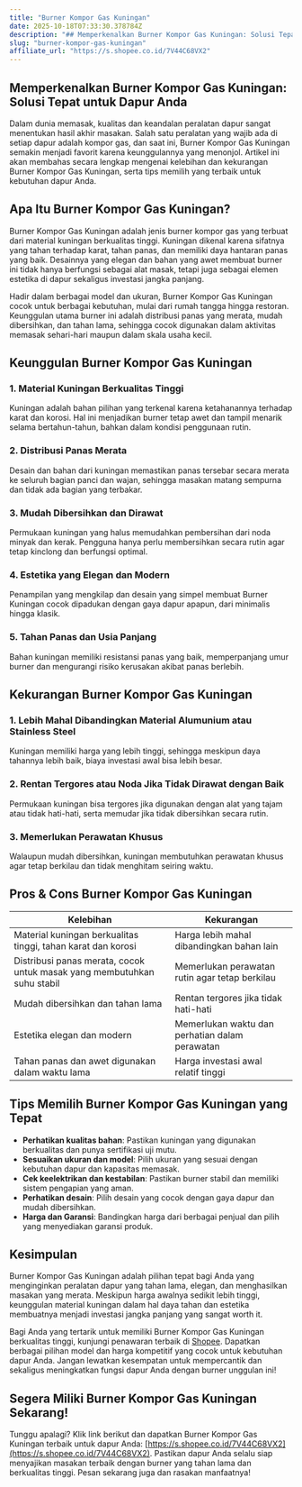 ```yaml
---
title: "Burner Kompor Gas Kuningan"
date: 2025-10-18T07:33:30.378784Z
description: "## Memperkenalkan Burner Kompor Gas Kuningan: Solusi Tepat untuk Dapur Anda..."
slug: "burner-kompor-gas-kuningan"
affiliate_url: "https://s.shopee.co.id/7V44C68VX2"
---
```

## Memperkenalkan Burner Kompor Gas Kuningan: Solusi Tepat untuk Dapur Anda

Dalam dunia memasak, kualitas dan keandalan peralatan dapur sangat menentukan hasil akhir masakan. Salah satu peralatan yang wajib ada di setiap dapur adalah kompor gas, dan saat ini, Burner Kompor Gas Kuningan semakin menjadi favorit karena keunggulannya yang menonjol. Artikel ini akan membahas secara lengkap mengenai kelebihan dan kekurangan Burner Kompor Gas Kuningan, serta tips memilih yang terbaik untuk kebutuhan dapur Anda.

## Apa Itu Burner Kompor Gas Kuningan?

Burner Kompor Gas Kuningan adalah jenis burner kompor gas yang terbuat dari material kuningan berkualitas tinggi. Kuningan dikenal karena sifatnya yang tahan terhadap karat, tahan panas, dan memiliki daya hantaran panas yang baik. Desainnya yang elegan dan bahan yang awet membuat burner ini tidak hanya berfungsi sebagai alat masak, tetapi juga sebagai elemen estetika di dapur sekaligus investasi jangka panjang.

Hadir dalam berbagai model dan ukuran, Burner Kompor Gas Kuningan cocok untuk berbagai kebutuhan, mulai dari rumah tangga hingga restoran. Keunggulan utama burner ini adalah distribusi panas yang merata, mudah dibersihkan, dan tahan lama, sehingga cocok digunakan dalam aktivitas memasak sehari-hari maupun dalam skala usaha kecil.

## Keunggulan Burner Kompor Gas Kuningan

### 1. Material Kuningan Berkualitas Tinggi

Kuningan adalah bahan pilihan yang terkenal karena ketahanannya terhadap karat dan korosi. Hal ini menjadikan burner tetap awet dan tampil menarik selama bertahun-tahun, bahkan dalam kondisi penggunaan rutin.

### 2. Distribusi Panas Merata

Desain dan bahan dari kuningan memastikan panas tersebar secara merata ke seluruh bagian panci dan wajan, sehingga masakan matang sempurna dan tidak ada bagian yang terbakar.

### 3. Mudah Dibersihkan dan Dirawat

Permukaan kuningan yang halus memudahkan pembersihan dari noda minyak dan kerak. Pengguna hanya perlu membersihkan secara rutin agar tetap kinclong dan berfungsi optimal.

### 4. Estetika yang Elegan dan Modern

Penampilan yang mengkilap dan desain yang simpel membuat Burner Kuningan cocok dipadukan dengan gaya dapur apapun, dari minimalis hingga klasik.

### 5. Tahan Panas dan Usia Panjang

Bahan kuningan memiliki resistansi panas yang baik, memperpanjang umur burner dan mengurangi risiko kerusakan akibat panas berlebih.

## Kekurangan Burner Kompor Gas Kuningan

### 1. Lebih Mahal Dibandingkan Material Alumunium atau Stainless Steel

Kuningan memiliki harga yang lebih tinggi, sehingga meskipun daya tahannya lebih baik, biaya investasi awal bisa lebih besar.

### 2. Rentan Tergores atau Noda Jika Tidak Dirawat dengan Baik

Permukaan kuningan bisa tergores jika digunakan dengan alat yang tajam atau tidak hati-hati, serta memudar jika tidak dibersihkan secara rutin.

### 3. Memerlukan Perawatan Khusus

Walaupun mudah dibersihkan, kuningan membutuhkan perawatan khusus agar tetap berkilau dan tidak menghitam seiring waktu.

## Pros & Cons Burner Kompor Gas Kuningan

| Kelebihan | Kekurangan |
|--------------|-------------------|
| Material kuningan berkualitas tinggi, tahan karat dan korosi | Harga lebih mahal dibandingkan bahan lain |
| Distribusi panas merata, cocok untuk masak yang membutuhkan suhu stabil | Memerlukan perawatan rutin agar tetap berkilau |
| Mudah dibersihkan dan tahan lama | Rentan tergores jika tidak hati-hati |
| Estetika elegan dan modern | Memerlukan waktu dan perhatian dalam perawatan |
| Tahan panas dan awet digunakan dalam waktu lama | Harga investasi awal relatif tinggi |

## Tips Memilih Burner Kompor Gas Kuningan yang Tepat

- **Perhatikan kualitas bahan**: Pastikan kuningan yang digunakan berkualitas dan punya sertifikasi uji mutu.
- **Sesuaikan ukuran dan model**: Pilih ukuran yang sesuai dengan kebutuhan dapur dan kapasitas memasak.
- **Cek keelektrikan dan kestabilan**: Pastikan burner stabil dan memiliki sistem pengapian yang aman.
- **Perhatikan desain**: Pilih desain yang cocok dengan gaya dapur dan mudah dibersihkan.
- **Harga dan Garansi**: Bandingkan harga dari berbagai penjual dan pilih yang menyediakan garansi produk.

## Kesimpulan

Burner Kompor Gas Kuningan adalah pilihan tepat bagi Anda yang menginginkan peralatan dapur yang tahan lama, elegan, dan menghasilkan masakan yang merata. Meskipun harga awalnya sedikit lebih tinggi, keunggulan material kuningan dalam hal daya tahan dan estetika membuatnya menjadi investasi jangka panjang yang sangat worth it.

Bagi Anda yang tertarik untuk memiliki Burner Kompor Gas Kuningan berkualitas tinggi, kunjungi penawaran terbaik di [Shopee](https://s.shopee.co.id/7V44C68VX2). Dapatkan berbagai pilihan model dan harga kompetitif yang cocok untuk kebutuhan dapur Anda. Jangan lewatkan kesempatan untuk mempercantik dan sekaligus meningkatkan fungsi dapur Anda dengan burner unggulan ini!

## Segera Miliki Burner Kompor Gas Kuningan Sekarang!

Tunggu apalagi? Klik link berikut dan dapatkan Burner Kompor Gas Kuningan terbaik untuk dapur Anda: [https://s.shopee.co.id/7V44C68VX2](https://s.shopee.co.id/7V44C68VX2). Pastikan dapur Anda selalu siap menyajikan masakan terbaik dengan burner yang tahan lama dan berkualitas tinggi. Pesan sekarang juga dan rasakan manfaatnya!